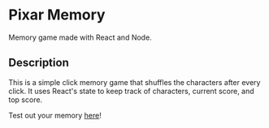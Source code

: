 # Pixar Memory
Memory game made with React and Node.

## Description
This is a simple click memory game that shuffles the characters after every click. It uses React's state to keep track of characters, current score, and top score.  

Test out your memory [here](https://alvingogo25.github.io/Clicky-Memory/)!
